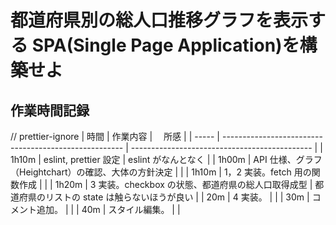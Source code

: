 # 都道府県別の総人口推移グラフを表示する SPA(Single Page Application)を構築せよ

## 作業時間記録

// prettier-ignore
| 時間 | 作業内容 | 　所感 |
| ----- | ----------------------------------------------------- | --------------------------------------------- |
| 1h10m | eslint, prettier 設定 | eslint がなんとなく |
| 1h00m | API 仕様、グラフ（Heightchart）の確認、大体の方針決定 | |
| 1h10m | 1，2 実装。fetch 用の関数作成 | |
| 1h20m | 3 実装。checkbox の状態、都道府県の総人口取得成型 | 都道府県のリストの state は触らないほうが良い |
| 20m | 4 実装。 | |
| 30m | コメント追加。 | |
| 40m | スタイル編集。 | |

